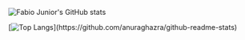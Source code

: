 ![Fabio Junior's GitHub stats](https://github-readme-stats.vercel.app/api?username=fabioo-junioor&show_icons=true&theme=gotham&card_width="1")

[![Top Langs](https://github-readme-stats.vercel.app/api/top-langs/?username=fabioo-junioor&layout=compact&card_width="1")](https://github.com/anuraghazra/github-readme-stats)
